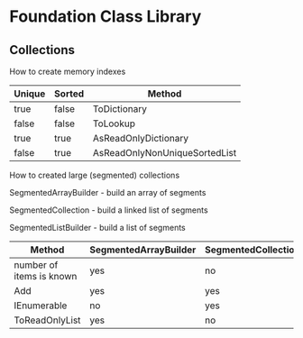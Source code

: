 Foundation Class Library
========================

Collections
-----------

How to create memory indexes

|Unique|Sorted|Method|
|------|------|------|
|true|false|ToDictionary|
|false|false|ToLookup|
|true|true|AsReadOnlyDictionary|
|false|true|AsReadOnlyNonUniqueSortedList|

How to created large (segmented) collections

SegmentedArrayBuilder - build an array of segments

SegmentedCollection - build a linked list of segments

SegmentedListBuilder - build a list of segments

|Method|SegmentedArrayBuilder|SegmentedCollection|SegmentedListBuilder|
|------|---------------------|-------------------|--------------------|
|number of items is known|yes|no|no|
|Add|yes|yes|yes|
|IEnumerable|no|yes|no|
|ToReadOnlyList|yes|no|yes|
